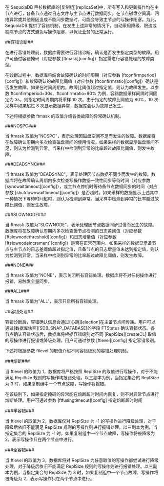 [^_^]:
    复制组熔断机制

在 SequoiaDB 巨杉数据库的[复制组][replicaSet]中，所有写入和更新操作均在主节点进行，各备节点通过日志文件与主节点进行数据同步。在节点磁盘空间满、网络异常或其他原因造成不能同步数据时，可能会导致主节点的写操作阻塞。为此，SequoiaDB 提供了容错机制，在发生上述异常的情况下，自动采用降级、限流或剔除节点的方式避免写操作阻塞，以保证业务的正常运行。

##容错诊断##

在进行容错处理前，数据库需要进行容错诊断，确认是否发生指定类型的故障。用户可通过容错掩码（对应参数 [ftmask][config]）指定需进行容错处理的故障类型。

在诊断过程中，数据库将结合故障确认的时间周期（对应参数 [ftconfirmperiod][config]）和故障确认的故障比阈值（对应参数 [ftconfirmratio][config]）确认是否发生故障。如果在时间周期内，故障比阈值超过指定值，则认为故障发生。以参数 ftconfirmperiod=30s、ftconfirmratio=80% 为例，容错数据采样间隔时间固定为 3s，则指定时间周期内将采样 10 次。由于指定的故障比阈值为 80%，10 次采样中如果超过 8 次显示数据异常，数据库会认为故障已发生。

下述将根据参数 ftmask 的取值介绍各类故障的异常确认机制。

###NOSPC###

当 ftmask 取值为"NOSPC"，表示处理因磁盘空间不足而发生的故障。数据库将在故障确认周期内多次检查磁盘空间的使用情况。如果采样的数据显示磁盘空间不足，则认为检测到异常。当采样中检测到异常的比率超过故障比阈值，则发生故障。

###DEADSYNC###

当 ftmask 取值为"DEADSYNC"，表示处理因节点数据不同步而发生的故障。数据库将在故障确认周期内多次检查写操作数据一致性同步等待时间（对应参数 [syncwaittimeout][config]），或主节点停机时等待备节点数据同步的时间（对应参数 [shutdownwaittimeout][config]）是否超时。如果采样的数据显示上述其中一种情况下等待时间超时，则认为检测到异常。当采样中检测到异常的比率超过故障比阈值，则发生故障。

###SLOWNODE###

当 ftmask 取值为"SLOWNODE"，表示处理因节点数据同步过慢而发生的故障。数据库将在故障确认周期内多次检查慢节点检测的日志差阈值（对应参数 [ftslownodethreshold][config]）和日志增量值（对应参数 [ftslownodeincrement][config]）是否在正常范围内。如果采样的数据显示备节点与主节点的日志差阈值超过指定值，且备节点的日志增量值未达到指定值，则认为检测到异常。当采样中检测到异常的比率超过故障比阈值，则发生故障。

###NONE###

当 ftmask 取值为"NONE"，表示关闭所有容错处理。数据库将不对任何操作进行报错，易触发全量同步。

###ALL###

当 ftmask 取值为"ALL"，表示开启所有容错处理。

##容错处理##

容错诊断后，容错确认信息会通过[心跳][election]在主备节点间传递。用户可以通过[数据库快照][SDB_SNAP_DATABASE]的字段 FTStatus 确认容错状态。各节点确认容错状态后，数据库将根据容错级别对不同 [ReplSize][createCL] 取值的写操作进行报错或降级处理。用户可通过参数 [ftlevel][config] 指定容错级别。

下述将根据参数 ftlevel 的取值介绍不同容错级别的容错处理机制。

###熔断###

当 ftlevel 的取值为 1，数据库将严格按照 ReplSize 的取值进行写操作，对于不能满足 ReplSize 规则的写操作均报错处理。以三副本为例，当指定集合的 ReplSize 为 3 时，如果复制组中一个节点故障，写操作将报错。

在该级别下，如果指定掩码的异常能在熔断超时时间内恢复，则不对异常节点进行熔断处理。用户可通过参数 [ftfusingtimeout][config] 指定熔断超时时间

###半容错###

当 ftlevel 的取值为 2，数据库仅对 ReplSize 为 -1 的写操作进行降级处理，对于降级后依旧不能满足 ReplSize 规则的写操作则进行报错处理。以三副本为例，当指定集合的 ReplSize 为 -1 时，如果复制组中一个节点故障，写操作将被降级为 2，表示写操作只在两个节点中进行。

###全容错###

当 ftlevel 的取值为 3，数据库将对 ReplSize 为任意取值的写操作都尝试进行降级处理，对于降级后依旧不能满足 ReplSize 规则的写操作则进行报错处理。以三副本为例，当指定集合的 ReplSize 为 3 时，如果复制组中一个节点故障，写操作将被降级为 2，表示写操作只在两个节点中进行。






[^_^]:
    本文使用的所有引用及链接
[replicaSet]:manual/Distributed_Engine/Architecture/Replication/Readme.md
[config]:manual/Distributed_Engine/Maintainance/Database_Configuration/parameter_instructions.md
[election]:manual/Distributed_Engine/Architecture/Replication/election.md
[SDB_SNAP_DATABASE]:manual/Manual/Snapshot/SDB_SNAP_DATABASE.md
[createCL]:manual/Manual/Sequoiadb_Command/SdbCS/createCL.md